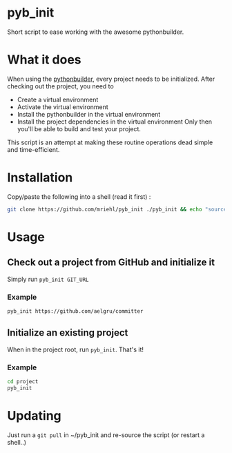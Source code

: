 pyb_init
========

Short script to ease working with the awesome pythonbuilder.

# What it does
When using the [pythonbuilder](http://pybuilder.github.com), every project needs to be initialized.
After checking out the project, you need to 
 - Create a virtual environment
 - Activate the virtual environment
 - Install the pythonbuilder in the virtual environment
 - Install the project dependencies in the virtual environment
Only then you'll be able to build and test your project.

This script is an attempt at making these routine operations dead simple and time-efficient.

# Installation
Copy/paste the following into a shell (read it first) :

```bash
git clone https://github.com/mriehl/pyb_init ./pyb_init && echo "source `pwd`/pyb_init/pyb_init.sh" >> ~/.bashrc
```

# Usage

## Check out a project from GitHub and initialize it
Simply run ```pyb_init GIT_URL```

### Example
```bash
pyb_init https://github.com/aelgru/committer
```

## Initialize an existing project
When in the project root, run ```pyb_init```. That's it!

### Example
```bash
cd project
pyb_init
```

# Updating
Just run a ```git pull``` in ~/pyb_init and re-source the script (or restart a shell..)
